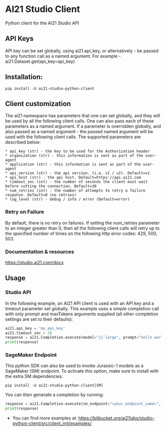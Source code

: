 # AI21 Studio Client
Python client for the AI21 Studio API

## API Keys
API key can be set globally, using ai21.api_key, or alternatively - be passed to any function call 
as a named argument. For example - ai21.Dataset.get(api_key=api_key)

## Installation:
`pip install -U ai21-studio-python-client`

## Client customization
The ai21 namespace has parameters that one can set globally, and they will 
be used by all the following client calls. 
One can also pass each of these parameters as a named argument. 
If a parameter is overridden globally, and also passed as a named argument - 
the passed named argument will be used with the following client calls.
The supported parameters are described below:
```text
* api_key (str) - the key to be used for the Authorization header
* organization (str) - this information is sent as part of the user-agent
* application (str) - this information is sent as part of the user-agent
* api_version (str) - the api version. (i.e. v1 / v2). Default=v1
* api_host (str) - the api host. Default=https://api.ai21.com
* timeout_sec (int) - the number of seconds the client must wait before cutting the connection. Default=30
* num_retries (int) - the number of attempts to retry a failure response. Default=0 (no retries)
* log_level (str) - debug / info / error (Default=error)
```
### Retry on Failure
By default, there is no retry on failures. If setting the num_retries parameter
to an integer greater than 0, then all the following client calls will retry up to the specified 
number of times on the following http error codes: 429, 500, 503.

### Documentation & resources
https://studio.ai21.com/docs

## Usage

### Studio API
In the following example, an AI21 API client is used with an API key and a timeout parameter set globally. 
This example uses a simple completion call with only prompt and maxTokens arguments supplied
(all other completion settings are set to their defaults):
```python
ai21.api_key = 'my_api_key'
ai21.timeout_sec = 20
response = ai21.Completion.execute(model="j1-large", prompt="hello world", maxTokens=20)
print(response)
```

### SageMaker Endpoint
This python SDK can also be used to invoke Jurassic-1 models as a SageMaker (SM) endpoint. To activate this option, make sure to install with the extra SM dependencies:

`pip install -U ai21-studio-python-client[SM]`

You can then generate a completion by running:
```python
response = ai21.Completion.execute(sm_endpoint="<your_endpoint_name>", prompt="hello world", maxTokens=20)
print(response)
```

* You can find more examples at: https://bitbucket.org/ai21labs/studio-python-client/src/client_init/examples/
